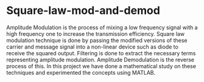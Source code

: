 # Square-law-mod-and-demod

Amplitude Modulation is the process of mixing a low frequency signal with a
high frequency one to increase the transmission efficiency. Square law
modulation technique is done by passing the modified versions of these carrier
and message signal into a non-linear device such as diode to receive the
squared output. Filtering is done to extract the necessary terms representing
amplitude modulation. Amplitude Demodulation is the reverse process of this.
In this project we have done a mathematical study on these techniques and
experimented the concepts using MATLAB.

